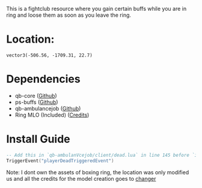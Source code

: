 This is a fightclub resource where you gain certain buffs while you are in ring and loose them as soon as you leave the ring.

# Location:
`vector3(-506.56, -1709.31, 22.7)`

# Dependencies
* qb-core ([Github](https://github.com/qbcore-framework/qb-core))
* ps-buffs ([Github](https://github.com/Project-Sloth/ps-buffs))
* qb-ambulancejob ([Github](https://github.com/qbcore-framework/qb-ambulancejob))
* Ring MLO (Included) ([Credits](https://www.gta5-mods.com/maps/fight-ring-add-on-sp-oiv-fivem)) 

# Install Guide
```lua
-- Add this in `qb-ambulanVcejob/client/dead.lua` in line 145 before `if isDead then` and after `EnableControlAction(0, 47, true)`
TriggerEvent("playerDeadTriggeredEvent")
```

Note: I dont own the assets of boxing ring, the location was only modified us and all the credits for the model creation goes to [changer](https://www.gta5-mods.com/maps/fight-ring-add-on-sp-oiv-fivem)